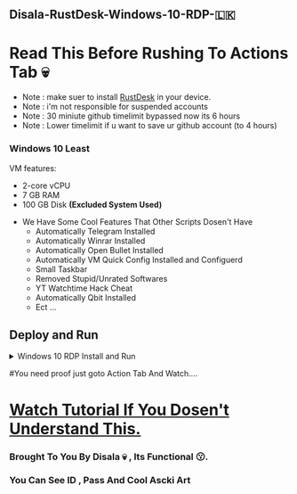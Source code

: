 ## Disala-RustDesk-Windows-10-RDP-🇱🇰 

# Read This Before Rushing To Actions Tab 💀

* Note : make suer to install [RustDesk](https://rustdesk.com/) in your device.
* Note : i'm not responsible for suspended accounts
* Note : 30 miniute github timelimit bypassed now its 6 hours
* Note : Lower timelimit if u want to save ur github account (to 4 hours)

### Windows 10 Least

VM features:
- 2-core vCPU
- 7 GB RAM
- 100 GB Disk **(Excluded System Used)**
* We Have Some Cool Features That Other Scripts Dosen't Have
  - Automatically Telegram Installed
  - Automatically Winrar Installed
  - Automatically Open Bullet Installed
  - Automatically VM Quick Config Installed and Configuerd
  - Small Taskbar
  - Removed Stupid/Unrated Softwares
  - YT Watchtime Hack Cheat
  - Automatically Qbit Installed 
  - Ect ...

## Deploy and Run
<details>
    <summary>Windows 10 RDP Install and Run</summary>
<br>

* Note: Don't Make Github RDPs with personal account, [Github Unlimited Accounts Method](https://youtu.be/b-hDeGpPLhY).
  
* Go to [**Here**](https://thedisala.blogspot.com/2023/07/how-to-create-free-windows-10-rdp-using.html) and download the **Windows 10 - Rustdesk.yml**. (workflows file is on telegram channel, sub to me if u want)
    
* Create new github repo , click **create new file** and copy this text **.github/workflows/test** also type test in empty box and click **committed changes** after that **upload Windows 10 - RustDesk.yml in there**.
    
* Now go to **Actions** Tab and select one of system workflow.

* Click **Run Workflow** button on the left of **This workflow has a workflow_dispatch event trigger** line.

* Wait until a few minutes.

* Copy the **RustDesk ID** and Open RustDesk.exe and paste your ID in there and press enter then Give Password As **Disalardp1**

* Again Press Enter. **(Note: Don't Close Any Ongoing Tabs In Taskbar)

* Enjoy!

</details>

#You need proof just goto Action Tab And Watch....

# [Watch Tutorial If You Dosen't Understand This.](https://youtu.be/u3hHCQPACmY)

### Brought To You By Disala 💀 , Its Functional 😗.
### You Can See ID , Pass And Cool Ascki Art 
